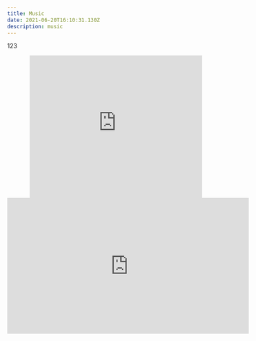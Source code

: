 ```yaml
---
title: Music
date: 2021-06-20T16:10:31.130Z
description: music
---
```

123

<center><iframe src="https://streetvoice.com/music/embed/?id=151281&t=p" width="400" height="330" frameborder="0" marginheight="0" marginwidth="0" scrolling="no" seamless="seamless"></iframe></center>

<iframe width="560" height="315" src="https://www.youtube.com/embed/h8kkqE7l7_U" title="YouTube video player" frameborder="0" allow="accelerometer; autoplay; clipboard-write; encrypted-media; gyroscope; picture-in-picture" allowfullscreen></iframe>